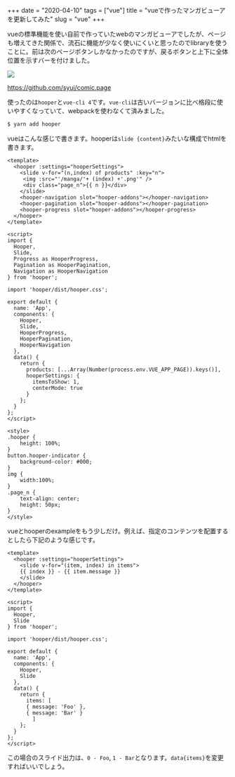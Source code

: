 +++
date = "2020-04-10"
tags = ["vue"]
title = "vueで作ったマンガビューアを更新してみた"
slug = "vue"
+++

vueの標準機能を使い自前で作っていたwebのマンガビューアでしたが、ページも増えてきた関係で、流石に機能が少なく使いにくいと思ったのでlibraryを使うことに。前は次のページボタンしかなかったのですが、戻るボタンと上下に全体位置を示すバーを付けました。

![](https://github.com/syui/comic.page/raw/master/vue-sample-manga-page-slide-0.gif)

https://github.com/syui/comic.page

使ったのは`hooper`と`vue-cli 4`です。`vue-cli`は古いバージョンに比べ格段に使いやすくなっていて、webpackを使わなくて済みました。

```sh
$ yarn add hooper
```

vueはこんな感じで書きます。hooperは`slide {content}`みたいな構成でhtmlを書きます。

```html:App.vue
<template>
  <hooper :settings="hooperSettings">
    <slide v-for="(n,index) of products" :key="n">
     <img :src="'/manga/'+ (index) +'.png'" />
     <div class="page_n">{{ n }}</div>
    </slide>
    <hooper-navigation slot="hooper-addons"></hooper-navigation>
    <hooper-pagination slot="hooper-addons"></hooper-pagination>
    <hooper-progress slot="hooper-addons"></hooper-progress>
  </hooper>
</template>

<script>
import {
  Hooper,
  Slide,
  Progress as HooperProgress,
  Pagination as HooperPagination,
  Navigation as HooperNavigation
} from 'hooper';

import 'hooper/dist/hooper.css';

export default {
  name: 'App',
  components: {
    Hooper,
    Slide,
    HooperProgress,
    HooperPagination,
    HooperNavigation
  },
  data() {
    return {
      products: [...Array(Number(process.env.VUE_APP_PAGE)).keys()],
      hooperSettings: {
        itemsToShow: 1,
        centerMode: true
      }
    };
  }
};
</script>

<style>
.hooper {
	height: 100%;
}
button.hooper-indicator {
	background-color: #000;
}
img {
	width:100%;
}
.page_n {
	text-align: center;
	height: 50px;
}
</style>
```

vueとhooperのexampleをもう少しだけ。例えば、指定のコンテンツを配置するとしたら下記のような感じです。

```html:App.vue
<template>
  <hooper :settings="hooperSettings">
    <slide v-for="(item, index) in items">
    {{ index }} - {{ item.message }}
    </slide>
  </hooper>
</template>

<script>
import {
  Hooper,
  Slide
} from 'hooper';

import 'hooper/dist/hooper.css';

export default {
  name: 'App',
  components: {
    Hooper,
    Slide
  },
  data() {
    return {
      items: [
      { message: 'Foo' },
      { message: 'Bar' }
    	]
    };
  }
};
</script>
```

この場合のスライド出力は、`0 - Foo`, `1 - Bar`となります。`data{items}`を変更すればいいでしょう。

